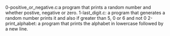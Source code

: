 0-positive_or_negative.c:a program that prints a random number and whether postive, negative or zero.
1-last_digit.c: a program that generates a random number prints it and also if greater than 5, 0 or 6 and not 0
2-print_alphabet: a program that prints the alphabet in lowercase followed by a new line.
